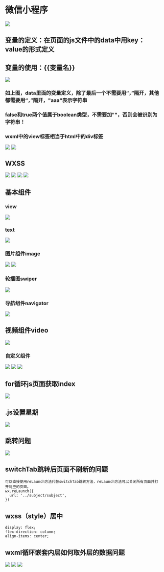 # 微信小程序
![](pictures/_20190817002438.png)
## 变量的定义：在页面的js文件中的data中用key：value的形式定义
## 变量的使用：{{变量名}}
![](pictures/_20190817002810.png)
### 如上图，data里面的变量定义，除了最后一个不需要用“，”隔开，其他都需要用“，”隔开，"aaa"表示字符串
### false和true两个值属于boolean类型，不需要加""，否则会被识别为字符串！
### wxml中的view标签相当于html中的div标签
![](pictures/_20190817005300.png)
![](pictures/_20190817010404.png)
## WXSS
![](pictures/_20190817113218.png)
![](pictures/_20190817113424.png)
![](pictures/_20190817113530.png)
![](pictures/_20190817114016.png)
## 基本组件
### view
![](pictures/_20190817114430.png)
### text
![](pictures/_20190817115156.png)
### 图片组件image
![](pictures/_20190817115433.png)
![](pictures/_20190818112305.png)
### 轮播图swiper
![](pictures/_20190818113806.png)
### 导航组件navigator
![](pictures/_20190818120252.png)
## 视频组件video
![](pictures/_20190818120633.png)
### 自定义组件
![](pictures/_20190818121109.png)
![](pictures/_20190818121402.png)
![](pictures/_20190818121715.png)
## for循环js页面获取index
![](pictures/_20190821135720.png)
## .js设置星期
![](pictures/_20190901231845.png)
## 跳转问题
![](pictures/_20190902091625.png)
## switchTab跳转后页面不刷新的问题
    可以直接使用reLaunch方法代替switchTab跳转方法，reLaunch方法可以关闭所有页面并打开对应的页面。
	wx.reLaunch({
      url: '../subject/subject',
    })
## wxss（style）居中
    display: flex;
	flex-direction: column;
	align-items: center;
## wxml循环嵌套内层如何取外层的数据问题
![](pictures/_20190904134423.png)
![](pictures/)
![](pictures/)